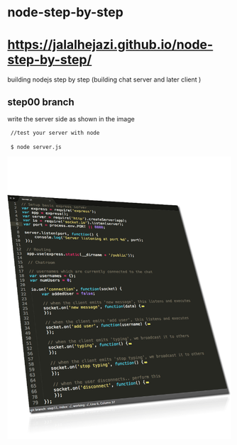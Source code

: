 node-step-by-step
=================

# https://jalalhejazi.github.io/node-step-by-step/

building nodejs step by step (building chat server and later client )


## step00 branch 

write the server side as shown in the image


~~~
 //test your server with node 

 $ node server.js 

~~~

<img src="info.png" >


